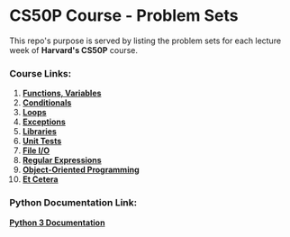 # CS50P Course - Problem Sets

This repo's purpose is served by listing the problem sets for each lecture week of **Harvard's CS50P** course.

### Course Links:
1. [**Functions, Variables**](https://cs50.harvard.edu/python/2022/weeks/0/)
1. [**Conditionals**](https://cs50.harvard.edu/python/2022/weeks/1/)
1. [**Loops**](https://cs50.harvard.edu/python/2022/weeks/2/)
1. [**Exceptions**](https://cs50.harvard.edu/python/2022/weeks/3/)
1. [**Libraries**](https://cs50.harvard.edu/python/2022/weeks/4/)
1. [**Unit Tests**](https://cs50.harvard.edu/python/2022/weeks/5/)
1. [**File I/O**](https://cs50.harvard.edu/python/2022/weeks/6/)
1. [**Regular Expressions**](https://cs50.harvard.edu/python/2022/weeks/7/)
1. [**Object-Oriented Programming**](https://cs50.harvard.edu/python/2022/weeks/8/)
1. [**Et Cetera**](https://cs50.harvard.edu/python/2022/weeks/9/)

### Python Documentation Link:
**[Python 3 Documentation](https://docs.python.org/3/library/functions.html)**
